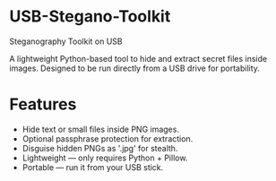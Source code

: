 # USB-Stegano-Toolkit

Steganography Toolkit on USB  

A lightweight Python-based tool to hide and extract secret files inside images. Designed to be run directly from a USB drive for portability.  

# Features
- Hide text or small files inside PNG images.
- Optional passphrase protection for extraction.  
- Disguise hidden PNGs as '.jpg' for stealth.  
- Lightweight — only requires Python + Pillow.  
- Portable — run it from your USB stick.

